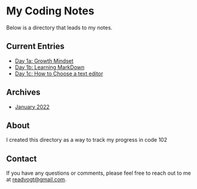 # My Coding Notes

Below is a directory that leads to my notes.

## Current Entries

- [Day 1a: Growth Mindset](102-notes/day1.md)
- [Day 1b: Learning MarkDown](102-notes/day1b.md)
- [Day 1c: How to Choose a text editor](102-notes/day1c.md)

## Archives

- [January 2022](january2022.md)


## About

I created this directory as a way to track my progress in code 102

## Contact

If you have any questions or comments, please feel free to reach out to me at [readvogt@gmail.com](mailto:readvogt@gmail.com).
